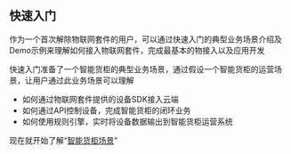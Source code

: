 ## 快速入门
 
作为一个首次解除物联网套件的用户，可以通过快速入门的典型业务场景介绍及Demo示例来理解如何接入物联网套件，完成最基本的物接入以及应用开发

快速入门准备了一个智能货柜的典型业务场景，通过假设一个智能货柜的运营场景，让用户通过此业务场景可以理解
- 如何通过物联网套件提供的设备SDK接入云端
- 如何通过API控制设备，完成智能货柜的闭环业务
- 如何使用规则引擎，实时将设备数据输出到智能货柜运营系统

现在就开始了解“[智能货柜场景](https://cloud.tencent.com/document/product/568/17335)”
